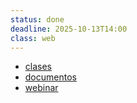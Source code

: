 ```yaml
---
status: done
deadline: 2025-10-13T14:00
class: web
---
```

- [clases](https://online.vmedu.com/Courses/Videos)
- [documentos](https://classroom.google.com/u/1/c/Nzk4OTIyNDI3ODkw/m/ODA4MzE1ODU0MjIx/details)
- [webinar](https://en2-webinar.scrumstudy.com/)
